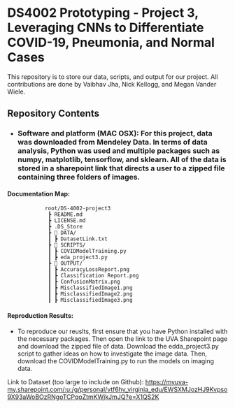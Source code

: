 # DS4002 Prototyping - Project 3, Leveraging CNNs to Differentiate COVID-19, Pneumonia, and Normal Cases
This repository is to store our data, scripts, and output for our project. All contributions are done by Vaibhav Jha, Nick Kellogg, and Megan Vander Wiele. 

## Repository Contents
- ### Software and platform (MAC OSX): For this project, data was downloaded from Mendeley Data. In terms of data analysis, Python was used and multiple packages such as numpy, matplotlib, tensorflow, and sklearn. All of the data is stored in a sharepoint link that directs a user to a zipped file containing three folders of images.

#### Documentation Map:
                root/DS-4002-project3
                 ┣ README.md   
                 ┣ LICENSE.md 
                 ┣ .DS_Store
                 ┣ 📂 DATA/   
                 ┃ ┣ DatasetLink.txt
                 ┣ 📂 SCRIPTS/    
                 ┃ ┣ COVIDModelTraining.py
                 ┃ ┣ eda_project3.py
                 ┣ 📂 OUTPUT/   
                 ┃ ┣ AccuracyLossReport.png
                 ┃ ┣ Classification Report.png
                 ┃ ┣ ConfusionMatrix.png
                 ┃ ┣ MisclassifiedImage1.png
                 ┃ ┣ MisclassifiedImage2.png
                 ┃ ┣ MisclassifiedImage3.png

#### Reproduction Results:
- To reproduce our reuslts, first ensure that you have Python installed with the necessary packages. Then open the link to the UVA Sharepoint page and download the zipped file of data. Download the edda_project3.py script to gather ideas on how to investigate the image data. Then, download the COVIDModelTraining.py to run the models on imaging data. 


Link to Dataset (too large to include on Github): https://myuva-my.sharepoint.com/:u:/g/personal/vtf6hv_virginia_edu/EWSXMJozHJ9Kvpso9X93aWoBOzRNgoTCPqoZtmKWjkJmJQ?e=X1QS2K
